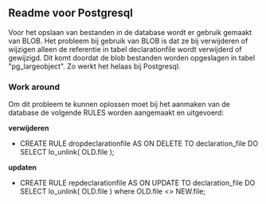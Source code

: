 <h2>Readme voor Postgresql</h2>

<p>Voor het opslaan van bestanden in de database wordt er gebruik gemaakt van BLOB. Het probleem bij gebruik van BLOB is dat ze bij verwijderen of wijzigen alleen de referentie in tabel declarationfile wordt verwijderd of gewijzigd.
Dit komt doordat de blob bestanden worden opgeslagen in tabel "pg_largeobject". Zo werkt het helaas bij Postgresql.</p>

<h3><b>Work around</b></h3>
<p>Om dit probleem te kunnen oplossen moet bij het aanmaken van de database de volgende RULES worden aangemaakt en uitgevoerd:</p>

<b>verwijderen</b>
- CREATE RULE dropdeclarationfile AS ON DELETE TO declaration_file
    DO SELECT lo_unlink( OLD.file );

<b>updaten</b>
- CREATE RULE repdeclarationfile AS ON UPDATE TO declaration_file
    DO SELECT lo_unlink( OLD.file )
       where OLD.file <> NEW.file;
       
